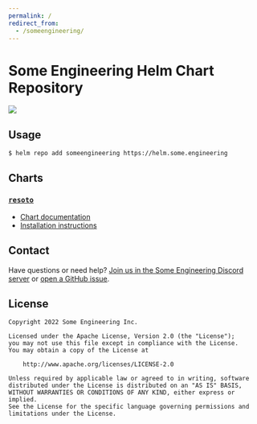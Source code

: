 ```yaml
---
permalink: /
redirect_from:
  - /someengineering/
---
```


# Some Engineering Helm Chart Repository

![](https://user-images.githubusercontent.com/2124094/164599444-448f92f1-7a73-4a86-a377-bc650f10e756.png)

## Usage

```bash
$ helm repo add someengineering https://helm.some.engineering
```

## Charts

### [`resoto`](./someengineering/resoto/README.md)

- [Chart documentation](./someengineering/resoto/README.md)
- [Installation instructions](https://resoto.com/docs/getting-started/install-resoto/kubernetes)

## Contact

Have questions or need help? [Join us in the Some Engineering Discord server](https://discord.gg/someengineering) or [open a GitHub issue](https://github.com/someengineering/helm-charts/issues/new).

## License

```
Copyright 2022 Some Engineering Inc.

Licensed under the Apache License, Version 2.0 (the "License");
you may not use this file except in compliance with the License.
You may obtain a copy of the License at

    http://www.apache.org/licenses/LICENSE-2.0

Unless required by applicable law or agreed to in writing, software
distributed under the License is distributed on an "AS IS" BASIS,
WITHOUT WARRANTIES OR CONDITIONS OF ANY KIND, either express or implied.
See the License for the specific language governing permissions and
limitations under the License.
```
